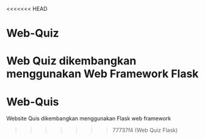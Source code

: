 <<<<<<< HEAD
# Web-Quiz
Web Quiz dikembangkan menggunakan Web Framework Flask
=======
# Web-Quis
Website Quis dikembangkan menggunakan Flask web framework
>>>>>>> 77737f4 (Web Quiz Flask)
